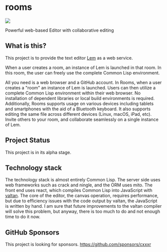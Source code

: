 # rooms

![](https://raw.githubusercontent.com/cxxxr/lem-icon/gh-pages/lem-header-light.png)

Powerful web-based Editor with collaborative editing

## What is this?
This project is to provide the text editor [Lem](https://github.com/lem-project/lem) as a web service.

When a user creates a room, an instance of Lem is launched in that room.
In this room, the user can freely use the complete Common Lisp environment.

All you need is a web browser and a GitHub account.
In Rooms, when a user creates a "room" an instance of Lem is launched.
Users can then utilize a complete Common Lisp environment within their web browser.
No installation of dependent libraries or local build environments is required.
Additionally, Rooms supports usage on various devices including tablets and smartphones with the aid of a Bluetooth keyboard.
It also supports editing the same file across different devices (Linux, macOS, iPad, etc).
Invite others to your room, and collaborate seamlessly on a single instance of Lem.

## Project Status
This project is in its alpha stage.

## Technology stack
The technology stack is almost entirely Common Lisp.
The server side uses web frameworks such as crack and ningle, and the ORM uses mito.
The front end uses react, which compiles Common Lisp into JavaScript with [valtan](https://github.com/cxxxr/valtan).
The core of the editor, the canvas operation, requires performance, but due to efficiency issues with the code output by valtan, the JavaScript is written by hand.
I am sure that future improvements to the valtan compiler will solve this problem, but anyway, there is too much to do and not enough time to do it now.

## GitHub Sponsors
This project is looking for sponsors.
https://github.com/sponsors/cxxxr

